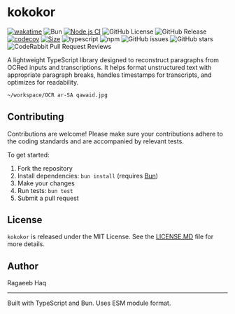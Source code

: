 # kokokor

[![wakatime](https://wakatime.com/badge/user/a0b906ce-b8e7-4463-8bce-383238df6d4b/project/d7287da8-3536-4aaa-a706-74f2ee8b8e23.svg)](https://wakatime.com/badge/user/a0b906ce-b8e7-4463-8bce-383238df6d4b/project/d7287da8-3536-4aaa-a706-74f2ee8b8e23)
![Bun](https://img.shields.io/badge/Bun-%23000000.svg?style=for-the-badge&logo=bun&logoColor=white)
[![Node.js CI](https://github.com/ragaeeb/kokokor/actions/workflows/build.yml/badge.svg)](https://github.com/ragaeeb/kokokor/actions/workflows/build.yml)
![GitHub License](https://img.shields.io/github/license/ragaeeb/kokokor)
![GitHub Release](https://img.shields.io/github/v/release/ragaeeb/kokokor)
[![codecov](https://codecov.io/gh/ragaeeb/kokokor/graph/badge.svg?token=B3IRBVOS3H)](https://codecov.io/gh/ragaeeb/kokokor)
[![Size](https://deno.bundlejs.com/badge?q=kokokor@latest&badge=detailed)](https://bundlejs.com/?q=kokokor%40latest)
![typescript](https://badgen.net/badge/icon/typescript?icon=typescript&label&color=blue)
![npm](https://img.shields.io/npm/dm/kokokor)
![GitHub issues](https://img.shields.io/github/issues/ragaeeb/kokokor)
![GitHub stars](https://img.shields.io/github/stars/ragaeeb/kokokor?style=social)
![CodeRabbit Pull Request Reviews](https://img.shields.io/coderabbit/prs/github/ragaeeb/kokokor?utm_source=oss&utm_medium=github&utm_campaign=ragaeeb%2Fkokokor&labelColor=171717&color=FF570A&link=https%3A%2F%2Fcoderabbit.ai&label=CodeRabbit+Reviews)

A lightweight TypeScript library designed to reconstruct paragraphs from OCRed inputs and transcriptions. It helps format unstructured text with appropriate paragraph breaks, handles timestamps for transcripts, and optimizes for readability.

```bash
~/workspace/OCR ar-SA qawaid.jpg
```

## Contributing

Contributions are welcome! Please make sure your contributions adhere to the coding standards and are accompanied by relevant tests.

To get started:

1. Fork the repository
2. Install dependencies: `bun install` (requires [Bun](https://bun.sh/))
3. Make your changes
4. Run tests: `bun test`
5. Submit a pull request

## License

`kokokor` is released under the MIT License. See the [LICENSE.MD](./LICENSE.MD) file for more details.

## Author

Ragaeeb Haq

---

Built with TypeScript and Bun. Uses ESM module format.
